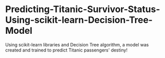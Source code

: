 # Predicting-Titanic-Survivor-Status-Using-scikit-learn-Decision-Tree-Model
Using scikit-learn libraries and Decision Tree algorithm, a model was created and trained to predict Titanic passengers' destiny!
